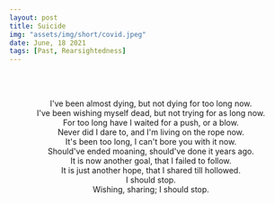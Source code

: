 ```yaml
---
layout: post
title: Suicide
img: "assets/img/short/covid.jpeg"
date: June, 18 2021
tags: [Past, Rearsightedness]
---
```

  
<br><br>
<div align="center">

I've been almost dying, but not dying for too long now.<br>
I've been wishing myself dead, but not trying for as long now.<br>
For too long have I waited for a push, or a blow. <br>
Never did I dare to, and I'm living on the rope now.<br>
It's been too long, I can't bore you with it now.<br>
Should've ended moaning, should've done it years ago.<br>
It is now another goal, that I failed to follow.<br>
It is just another hope, that I shared till hollowed.<br>
I should stop.<br>
Wishing, sharing; I should stop.
<br> 




</div>
<br><br>
<br><br>
<br><br>
<br><br>
<br><br>
<br><br>

